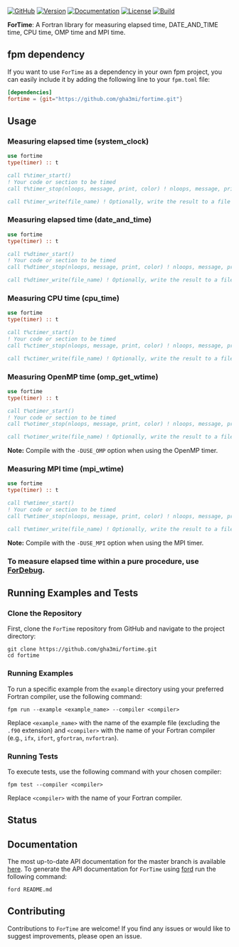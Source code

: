 [![GitHub](https://img.shields.io/badge/GitHub-ForTime-blue.svg?style=social&logo=github)](https://github.com/gha3mi/fortime)
[![Version](https://img.shields.io/github/release/gha3mi/fortime.svg)](https://github.com/gha3mi/fortime/releases/latest)
[![Documentation](https://img.shields.io/badge/ford-Documentation%20-blueviolet.svg)](https://gha3mi.github.io/fortime/)
[![License](https://img.shields.io/github/license/gha3mi/fortime?color=green)](https://github.com/gha3mi/fortime/blob/main/LICENSE)
[![Build](https://github.com/gha3mi/fortime/actions/workflows/CI_test.yml/badge.svg)](https://github.com/gha3mi/fortime/actions/workflows/CI_test.yml)

<!-- <img alt="ForTime" src="https://github.com/gha3mi/fortime/raw/main/media/logo.png" width="750"> -->

**ForTime**: A Fortran library for measuring elapsed time, DATE_AND_TIME time, CPU time, OMP time and MPI time.

## fpm dependency

If you want to use `ForTime` as a dependency in your own fpm project,
you can easily include it by adding the following line to your `fpm.toml` file:

```toml
[dependencies]
fortime = {git="https://github.com/gha3mi/fortime.git"}
```

## Usage

### Measuring elapsed time (system_clock)

```fortran
use fortime
type(timer) :: t

call t%timer_start()
! Your code or section to be timed
call t%timer_stop(nloops, message, print, color) ! nloops, message, print and color are optional

call t%timer_write(file_name) ! Optionally, write the result to a file
```

### Measuring elapsed time (date_and_time)

```fortran
use fortime
type(timer) :: t

call t%dtimer_start()
! Your code or section to be timed
call t%dtimer_stop(nloops, message, print, color) ! nloops, message, print and color are optional

call t%dtimer_write(file_name) ! Optionally, write the result to a file
```

### Measuring CPU time (cpu_time)

```fortran
use fortime
type(timer) :: t

call t%ctimer_start()
! Your code or section to be timed
call t%ctimer_stop(nloops, message, print, color) ! nloops, message, print and color are optional

call t%ctimer_write(file_name) ! Optionally, write the result to a file
```

### Measuring OpenMP time (omp_get_wtime)

```fortran
use fortime
type(timer) :: t

call t%otimer_start()
! Your code or section to be timed
call t%otimer_stop(nloops, message, print, color) ! nloops, message, print and color are optional

call t%otimer_write(file_name) ! Optionally, write the result to a file
```

**Note:** Compile with the `-DUSE_OMP` option when using the OpenMP timer.

### Measuring MPI time (mpi_wtime)

```fortran
use fortime
type(timer) :: t

call t%mtimer_start()
! Your code or section to be timed
call t%mtimer_stop(nloops, message, print, color) ! nloops, message, print and color are optional

call t%mtimer_write(file_name) ! Optionally, write the result to a file
```

**Note:** Compile with the `-DUSE_MPI` option when using the MPI timer.

### To measure elapsed time within a pure procedure, use [ForDebug](https://github.com/gha3mi/fordebug).


## Running Examples and Tests

### Clone the Repository

First, clone the `ForTime` repository from GitHub and navigate to the project directory:

```shell
git clone https://github.com/gha3mi/fortime.git
cd fortime
```
### Running Examples

To run a specific example from the `example` directory using your preferred Fortran compiler, use the following command:

```shell
fpm run --example <example_name> --compiler <compiler>
```
Replace `<example_name>` with the name of the example file (excluding the `.f90` extension) and `<compiler>` with the name of your Fortran compiler (e.g., `ifx`, `ifort`, `gfortran`, `nvfortran`).

### Running Tests

To execute tests, use the following command with your chosen compiler:

```shell
fpm test --compiler <compiler>
```
Replace `<compiler>` with the name of your Fortran compiler.

## Status

<!-- STATUS:setup-fortran-conda:START -->
<!-- STATUS:setup-fortran-conda:END -->

## Documentation

The most up-to-date API documentation for the master branch is available
[here](https://gha3mi.github.io/fortime/).
To generate the API documentation for `ForTime` using
[ford](https://github.com/Fortran-FOSS-Programmers/ford) run the following
command:

```shell
ford README.md
```

## Contributing

Contributions to `ForTime` are welcome! If you find any issues or would like to suggest improvements, please open an issue.
